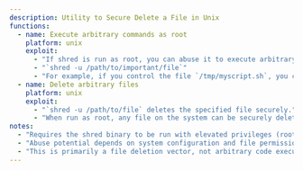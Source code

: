 ```yaml
---
description: Utility to Secure Delete a File in Unix
functions:
  - name: Execute arbitrary commands as root
    platform: unix
    exploit:
      - "If shred is run as root, you can abuse it to execute arbitrary commands by deleting files or scripts:"
      - "`shred -u /path/to/important/file`"
      - "For example, if you control the file `/tmp/myscript.sh`, you could shred it to trigger deletion and combine it with other root permissions to escalate."
  - name: Delete arbitrary files
    platform: unix
    exploit:
      - "`shred -u /path/to/file` deletes the specified file securely."
      - "When run as root, any file on the system can be securely deleted using this command."
notes:
  - "Requires the shred binary to be run with elevated privileges (root)."
  - "Abuse potential depends on system configuration and file permissions."
  - "This is primarily a file deletion vector, not arbitrary code execution, unless combined with other exploits."
---
```

